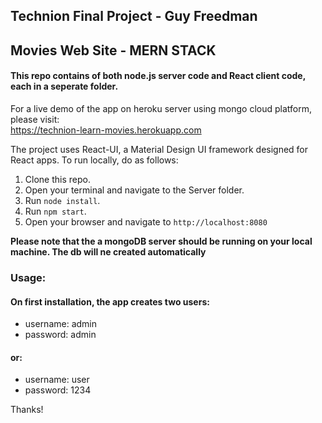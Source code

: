 ## Technion Final Project -  Guy Freedman
## Movies Web Site - MERN STACK 

#### This repo contains of both node.js server code and React client code, each in a seperate folder.

For a live demo of the app on heroku server using mongo cloud platform, please visit:  
https://technion-learn-movies.herokuapp.com


The project uses React-UI, a Material Design UI framework designed for React apps. 
To run locally, do as follows:

1. Clone this repo.
2. Open your terminal and navigate to the Server folder.
3. Run `node install`.
4. Run `npm start`.
5. Open your browser and navigate to `http://localhost:8080`  

**Please note that the a mongoDB server should be running on your local machine. The db will ne created automatically**

### Usage:
#### On first installation, the app creates two users:
*   username: admin
*   password: admin
#### or:
*   username: user
*   password: 1234




Thanks!